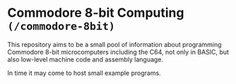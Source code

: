 # Commodore 8-bit Computing `(/commodore-8bit)`

This repository aims to be a small pool of information about programming Commodore 8-bit microcomputers including the C64, not only in BASIC, but also low-level machine code and assembly language.

In time it may come to host small example programs.

